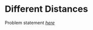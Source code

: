 Different Distances
=============
Problem statement
_[here](https://open.kattis.com/problems/differentdistances)_